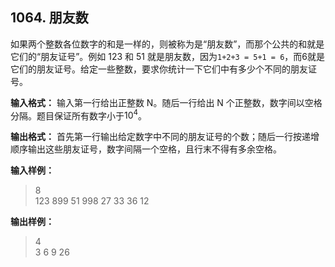 ﻿## 1064. 朋友数
如果两个整数各位数字的和是一样的，则被称为是“朋友数”，而那个公共的和就是它们的“朋友证号”。例如 123 和 51 就是朋友数，因为`1+2+3 = 5+1 = 6`，而6就是它们的朋友证号。给定一些整数，要求你统计一下它们中有多少个不同的朋友证号。

**输入格式：**
输入第一行给出正整数 N。随后一行给出 N 个正整数，数字间以空格分隔。题目保证所有数字小于$10^4$。

**输出格式：**
首先第一行输出给定数字中不同的朋友证号的个数；随后一行按递增顺序输出这些朋友证号，数字间隔一个空格，且行末不得有多余空格。

**输入样例：**
>8  
123 899 51 998 27 33 36 12  

**输出样例：**
>4  
3 6 9 26  